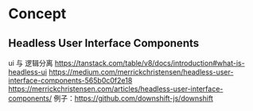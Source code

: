 # Concept

## Headless User Interface Components

ui 与 逻辑分离
<https://tanstack.com/table/v8/docs/introduction#what-is-headless-ui>
<https://medium.com/merrickchristensen/headless-user-interface-components-565b0c0f2e18>
<https://merrickchristensen.com/articles/headless-user-interface-components/>
例子：<https://github.com/downshift-js/downshift>
